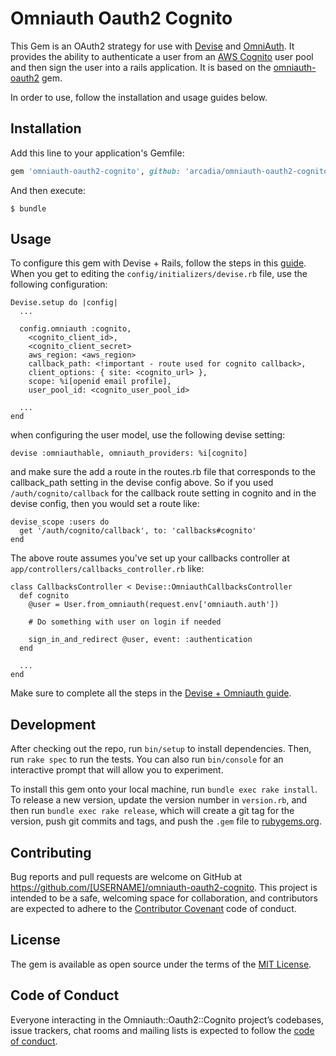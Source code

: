 # Omniauth Oauth2 Cognito

This Gem is an OAuth2 strategy for use with [Devise](https://github.com/plataformatec/devise) and [OmniAuth](https://github.com/omniauth/omniauth). It provides the ability to authenticate a user from an [AWS Cognito](https://docs.aws.amazon.com/cognito/latest/developerguide/cognito-userpools-server-contract-reference.html) user pool and then sign the user into a rails application. It is based on the [omniauth-oauth2](https://github.com/omniauth/omniauth-oauth2) gem.

In order to use, follow the installation and usage guides below.

## Installation

Add this line to your application's Gemfile:

```ruby
gem 'omniauth-oauth2-cognito', github: 'arcadia/omniauth-oauth2-cognito'
```

And then execute:

    $ bundle

## Usage

To configure this gem with Devise + Rails, follow the steps in this [guide](https://github.com/plataformatec/devise/wiki/OmniAuth:-Overview). When you get to editing the `config/initializers/devise.rb` file, use the following configuration:

    Devise.setup do |config|
      ...

      config.omniauth :cognito,
        <cognito_client_id>,
        <cognito_client_secret>
        aws_region: <aws_region>
        callback_path: <!important - route used for cognito callback>,
        client_options: { site: <cognito_url> },
        scope: %i[openid email profile],
        user_pool_id: <cognito_user_pool_id>

      ...
    end

when configuring the user model, use the following devise setting:

    devise :omniauthable, omniauth_providers: %i[cognito]

and make sure the add a route in the routes.rb file that corresponds to the callback_path setting in the devise config above. So if you used `/auth/cognito/callback` for the callback route setting in cognito and in the devise config, then you would set a route like:

    devise_scope :users do
      get '/auth/cognito/callback', to: 'callbacks#cognito'
    end

The above route assumes you've set up your callbacks controller at `app/controllers/callbacks_controller.rb` like:

    class CallbacksController < Devise::OmniauthCallbacksController
      def cognito
        @user = User.from_omniauth(request.env['omniauth.auth'])

        # Do something with user on login if needed

        sign_in_and_redirect @user, event: :authentication
      end

      ...
    end

Make sure to complete all the steps in the [Devise + Omniauth guide](https://github.com/plataformatec/devise/wiki/OmniAuth:-Overview).

## Development

After checking out the repo, run `bin/setup` to install dependencies. Then, run `rake spec` to run the tests. You can also run `bin/console` for an interactive prompt that will allow you to experiment.

To install this gem onto your local machine, run `bundle exec rake install`. To release a new version, update the version number in `version.rb`, and then run `bundle exec rake release`, which will create a git tag for the version, push git commits and tags, and push the `.gem` file to [rubygems.org](https://rubygems.org).

## Contributing

Bug reports and pull requests are welcome on GitHub at https://github.com/[USERNAME]/omniauth-oauth2-cognito. This project is intended to be a safe, welcoming space for collaboration, and contributors are expected to adhere to the [Contributor Covenant](http://contributor-covenant.org) code of conduct.

## License

The gem is available as open source under the terms of the [MIT License](https://opensource.org/licenses/MIT).

## Code of Conduct

Everyone interacting in the Omniauth::Oauth2::Cognito project’s codebases, issue trackers, chat rooms and mailing lists is expected to follow the [code of conduct](https://github.com/[USERNAME]/omniauth-oauth2-cognito/blob/master/CODE_OF_CONDUCT.md).
